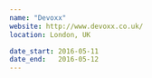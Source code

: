 ```yaml
---
name: "Devoxx"
website: http://www.devoxx.co.uk/
location: London, UK

date_start: 2016-05-11
date_end:   2016-05-12
---
```

